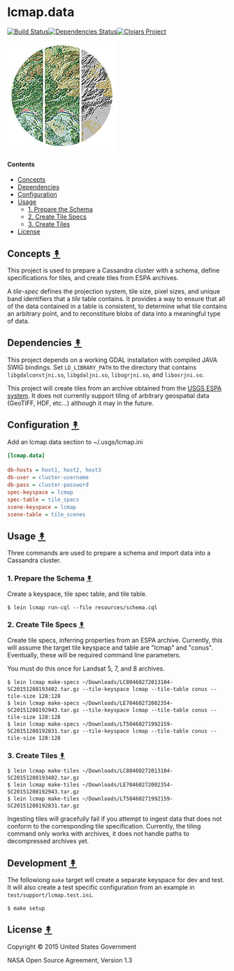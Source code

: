 # lcmap.data

[![Build Status][travis-badge]][travis][![Dependencies Status][deps-badge]][deps][![Clojars Project][clojars-badge]][clojars]

[![LCMAP open source project logo][lcmap-logo]][lcmap-logo-large]


#### Contents

* [Concepts](#concepts-)
* [Dependencies](#dependencies-)
* [Configuration](#configuration-)
* [Usage](#usage-)
  * [1. Prepare the Schema](#1-prepare-the-schema-)
  * [2. Create Tile Specs](#2-create-tile-specs-)
  * [3. Create Tiles](#3-create-tiles-)
* [License](#usage-)


## Concepts [&#x219F;](#contents)

This project is used to prepare a Cassandra cluster with a schema, define
specifications for tiles, and create tiles from ESPA archives.

A _tile-spec_ defines the projection system, tile size, pixel sizes, and unique
band identifiers that a _tile_ table contains. It provides a way to ensure that
all of the data contained in a table is consistent, to determine what tile
contains an arbitrary point, and to reconstiture blobs of data into a meaningful
type of data.


## Dependencies [&#x219F;](#contents)

This project depends on a working GDAL installation with compiled JAVA SWIG
bindings. Set `LD_LIBRARY_PATH` to the directory that contains
`libgdalconstjni.so`, `libgdaljni.so`, `libogrjni.so`, and `libosrjni.so`.

This project will create tiles from an archive obtained from the
[USGS ESPA system](http://espa.cr.usgs.gov/). It does not currently support
tiling of arbitrary geospatial data (GeoTIFF, HDF, etc...) although it may in the
future.


## Configuration [&#x219F;](#contents)

Add an lcmap.data section to ~/.usgs/lcmap.ini

```ini
[lcmap.data]

db-hosts = host1, host2, host3
db-user = cluster-username
db-pass = cluster-password
spec-keyspace = lcmap
spec-table = tile_specs
scene-keyspace = lcmap
scene-table = tile_scenes
```


## Usage [&#x219F;](#contents)

Three commands are used to prepare a schema and import data into a Cassandra
cluster.


### 1. Prepare the Schema [&#x219F;](#contents)

Create a keyspace, tile spec table, and tile table.

```
$ lein lcmap run-cql --file resources/schema.cql
```


### 2. Create Tile Specs [&#x219F;](#contents)

Create tile specs, inferring properties from an ESPA archive. Currently,
this will assume the target tile keyspace and table are "lcmap" and "conus".
Eventually, these will be required command line parameters.

You must do this once for Landsat 5, 7, and 8 archives.

```
$ lein lcmap make-specs ~/Downloads/LC80460272013104-SC20151208193402.tar.gz --tile-keyspace lcmap --tile-table conus --tile-size 128:128
$ lein lcmap make-specs ~/Downloads/LE70460272002354-SC20151208192943.tar.gz --tile-keyspace lcmap --tile-table conus --tile-size 128:128
$ lein lcmap make-specs ~/Downloads/LT50460271992159-SC20151208192831.tar.gz --tile-keyspace lcmap --tile-table conus --tile-size 128:128
```


### 3. Create Tiles [&#x219F;](#contents)

```
$ lein lcmap make-tiles ~/Downloads/LC80460272013104-SC20151208193402.tar.gz
$ lein lcmap make-tiles ~/Downloads/LE70460272002354-SC20151208192943.tar.gz
$ lein lcmap make-tiles ~/Downloads/LT50460271992159-SC20151208192831.tar.gz
```

Ingesting tiles will gracefully fail if you attempt to ingest data that does not
conform to the corresponding tile specification. Currently, the tiling command
only works with archives, it does not handle paths to decompressed archives yet.


## Development [&#x219F;](#contents)

The followiong `make` target will create a separate keyspace for dev and test. It
will also create a test specific configuration from an example in
`test/support/lcmap.test.ini`.

```
$ make setup
```


## License [&#x219F;](#contents)

Copyright © 2015 United States Government

NASA Open Source Agreement, Version 1.3


<!-- Named page links below: /-->

[travis]: https://travis-ci.org/USGS-EROS/lcmap-data
[travis-badge]: https://travis-ci.org/USGS-EROS/lcmap-data.png?branch=master
[deps]: http://jarkeeper.com/usgs-eros/lcmap-data
[deps-badge]: http://jarkeeper.com/usgs-eros/lcmap-data/status.svg
[lcmap-logo]: https://raw.githubusercontent.com/USGS-EROS/lcmap-system/master/resources/images/lcmap-logo-1-250px.png
[lcmap-logo-large]: https://raw.githubusercontent.com/USGS-EROS/lcmap-system/master/resources/images/lcmap-logo-1-1000px.png
[clojars]: https://clojars.org/gov.usgs.eros/lcmap-data
[clojars-badge]: https://img.shields.io/clojars/v/gov.usgs.eros/lcmap-data.svg
[tag-badge]: https://img.shields.io/github/tag/usgs-eros/lcmap-data.svg?maxAge=2592000
[tag]: https://github.com/usgs-eros/lcmap-data/tags

